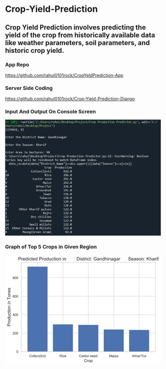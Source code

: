 # Crop-Yield-Prediction
## Crop Yield Prediction involves predicting the yield of the crop from historically available data like weather parameters, soil parameters, and historic crop yield.
### App Repo
https://github.com/rahul0101rock/CropYeldPrediction-App
### Server Side Coding
https://github.com/rahul0101rock/Crop-Yield-Prediction-Django
### Input And Output On Console Screen
![Screenshot](ss/input.png)
### Graph of Top 5 Crops in Given Region
![Screenshot](ss/plot.png)
